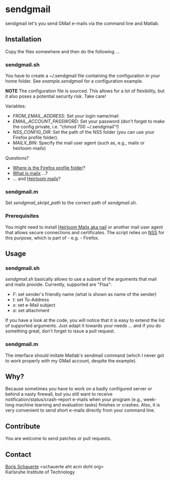 # sendgmail

sendgmail let's you send GMail e-mails via the command line and Matlab.

## Installation

Copy the files somewhere and then do the following ...

### sendgmail.sh

You have to create a ~/.sendgmail file containing the configuration in your home folder. See *example.sendgmail* for a configuration example.

**NOTE** The configuration file is sourced. This allows for a lot of flexibility, but it also poses a potential security risk. Take care!

Variables:

* *FROM_EMAIL_ADDRESS*: Set your login name/mail
* *EMAIL_ACCOUNT_PASSWORD*: Set your password (don't forget to make the config private, i.e. "chmod 700 ~/.sendgmail"!)
* *NSS_CONFIG_DIR*: Set the path of the NSS folder (you can use your Firefox profile folder).
* *MAILX_BIN*: Specify the mail user agent (such as, e.g., mailx or heirloom-mailx)

Questions?

* [Where is the Firefox profile folder](http://kb.mozillazine.org/Profile_folder_-_Firefox#Navigating_to_the_profile_folder)?
* [What is mailx](http://en.wikipedia.org/wiki/Mailx) ...?
* ... and [Heirloom mailx](http://heirloom.sourceforge.net/mailx.html)?

### sendgmail.m

Set *sendgmail_skript_path* to the correct path of *sendgmail.sh*.

### Prerequisites

You might need to install [Heirloom Mailx aka nail](http://heirloom.sourceforge.net/mailx.html) or another mail user agent that allows secure connections and certificates. The script relies on [NSS](https://developer.mozilla.org/en-US/docs/NSS) for this purpose, which is part of - e.g. - Firefox.

## Usage

### sendgmail.sh

*sendgmail.sh* basically allows to use a subset of the arguments that mail and mailx provide. Currently, supported are "Ftsa":

* *F*: set sender's friendly name (what is shown as name of the sender)
* *t*: set To-Address
* *s*: set e-Mail subject
* *a*: set attachment

If you have a look at the code, you will notice that it is easy to extend the list of supported arguments. Just adapt it towards your needs ... and if you do something great, don't forget to issue a pull request.

### sendgmail.m

The interface should imitate Matlab's sendmail command (which I never got to work properly with my GMail account, despite the example).

## Why?

Because sometimes you have to work on a badly configured server or behind a nasty firewall, but you still want to receive notification/status/crash-report e-mails when your program (e.g., week-long machine learning and evaluation tasks) finishes or crashes. Also, it is very convenient to send short e-mails directly from your command line.

## Contribute

You are welcome to send patches or pull requests.

## Contact

[Boris Schauerte](http://cvhci.anthropomatik.kit.edu/~bschauer/ "Boris Schauerte, Homepage") &lt;schauerte aht acm doht org&gt;  
Karlsruhe Institute of Technology  